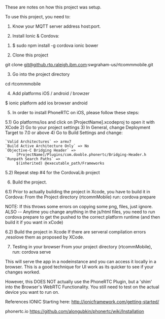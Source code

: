 These are notes on how this project was setup.

To use this project, you need to:

1. Know your MQTT server address host:port. 



2. Install Ionic & Cordova:

1) $  sudo npm install -g cordova ionic bower

2) Clone this project

  git clone git@github.rtp.raleigh.ibm.com:swgraham-us/rtcommmobile.git

3) Go into the project directory

  cd rtcommmobile 

4) Add platforms iOS / android / browzer

  $  ionic platform add ios browser android

5) In order to install PhoneRTC on iOS, please follow these steps:

  5.1) Go platforms/ios and click on [ProjectName].xcodeproj to open it with XCode 2) Go to your project settings 3) In General, change Deployment Target to 7.0 or above 4) Go to Build Settings and change:

    `Valid Architectures` => armv7
    `Build Active Architecture Only` => No
    `Objective-C Bridging Header` =>
         [ProjectName]/Plugins/com.dooble.phonertc/Bridging-Header.h
    `Runpath Search Paths` =>
         $(inherited) @executable_path/Frameworks
  5.2) Repeat step #4 for the CordovaLib project

6) Build the project.

  6.1) Prior to actually building the project in Xcode, you have to build it in Cordova:
  From the Project directory (rtcommMobile) run:
    cordova prepare
  
  NOTE: If this throws some errors on copying some png, files, just ignore.
  ALSO -- Anytime you change anything in the js/html files, you need to run cordova prepare to get the pushed to the correct   platform runtime (and then build it if you want in xCode)

  6.2) Build the project in Xcode
  If there are serveral compilation errors ,resolove them as proposed by XCode.

7) Testing in your browser
  From your project directory (rtcommMobile), run:
  cordova serve

  This will serve the app in a nodeinstance and you can access it locally in a browser. This is a good technique for UI work   as its quicker to see if your changes worked.

  However, this DOES NOT actually use the PhoneRTC Plugin, but a 'shim' into the Browser's WebRTC Functionality. You still     need to test on the actual device you want to run on.

References
IONIC
Starting here: http://ionicframework.com/getting-started/

phonertc.io
https://github.com/alongubkin/phonertc/wiki/Installation

